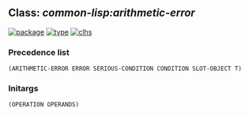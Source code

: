## Class: ***common-lisp:arithmetic-error***
[![package](https://img.shields.io/badge/Package-COMMON--LISP-5f9ea0.svg?style=social&colorA=999999)](../) [![type](https://img.shields.io/badge/Type-Class-5f9ea0.svg?style=social&colorA=999999)](../#class) [![clhs](https://img.shields.io/badge/CLHS-ARITHMETIC--ERROR-5f9ea0.svg?style=social&colorA=999999)](http://www.lispworks.com/documentation/HyperSpec/Body/e_arithm.htm) 
### Precedence list
```
(ARITHMETIC-ERROR ERROR SERIOUS-CONDITION CONDITION SLOT-OBJECT T)
```
### Initargs
```
(OPERATION OPERANDS)
```
